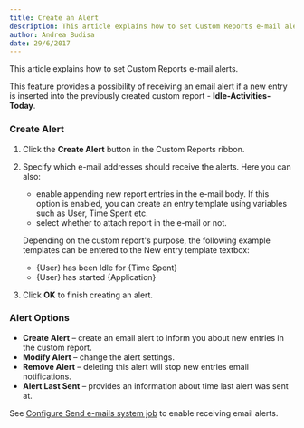 ```yaml
---
title: Create an Alert 
description: This article explains how to set Custom Reports e-mail alerts.
author: Andrea Budisa
date: 29/6/2017
---
```

This article explains how to set Custom Reports e-mail alerts.

This feature provides a possibility of receiving an email alert if a new entry is inserted into the previously created custom report - **Idle-Activities-Today**.

### Create Alert 

1. Click the **Create Alert** button in the Custom Reports ribbon.
2. Specify which e-mail addresses should receive the alerts. Here you can also:
   * enable appending new report entries in the e-mail body. If this option is enabled, you can create an entry template using variables such as User, Time Spent etc.
   * select whether to attach report in the e-mail or not.

   Depending on the custom report's purpose, the following example templates can be entered to the New entry template textbox:
   * {User} has been Idle for {Time Spent}
   * {User} has started {Application}

3. Click **OK** to finish creating an alert.

### Alert Options

* **Create Alert** – create an email alert to inform you about new entries in the custom report.
* **Modify Alert** – change the alert settings.
* **Remove Alert** – deleting this alert will stop new entries email notifications.
* **Alert Last Sent** – provides an information about time last alert was sent at.

See [Configure Send e-mails system job](#internal/get-to-know-syskit-monitor/backstage-screen/configuration/options#send-e-mails) to enable receiving email alerts.